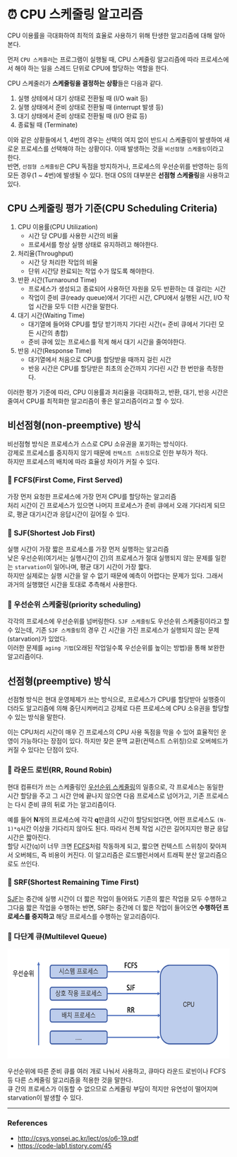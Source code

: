 # ⏰ CPU 스케줄링 알고리즘
CPU 이용률을 극대화하여 최적의 효율로 사용하기 위해 탄생한 알고리즘에 대해 알아본다.       

먼저 `CPU 스케줄러`는 프로그램이 실행될 때, CPU 스케줄링 알고리즘에 따라 프로세스에서 해야 하는 일을 스레드 단위로 CPU에 할당하는 역할을 한다.

CPU 스케줄러가 **스케줄링을 결정하는 상황**들은 다음과 같다.
1. 실행 상테에서 대기 상태로 전환될 때 (I/O wait 등)
2. 실행 상태에서 준비 상태로 전환될 때 (interrupt 발생 등)
3. 대기 상태에서 준비 상태로 전환될 때 (I/O 완료 등)
4. 종료될 때 (Terminate)

이와 같은 상황들에서 1, 4번의 경우는 선택의 여지 없이 반드시 스케줄링이 발생하여 새로운 프로세스를 선택해야 하는 상황이다.
이때 발생하는 것을 `비선점형 스케줄링`이라고 한다.       
반면, `선점형 스케줄링`은 CPU 독점을 방지하거나, 프로세스의 우선순위를 반영하는 등의 모든 경우(1 ~ 4번)에 발생될 수 있다. 
현대 OS의 대부분은 **선점형 스케줄링**을 사용하고 있다.


## CPU 스케줄링 평가 기준(CPU Scheduling Criteria)
1. CPU 이용률(CPU Utilization)
   - 시간 당 CPU를 사용한 시간의 비율
   - 프로세서를 항상 실행 상태로 유지하려고 해야한다.
2. 처리율(Throughput)
   - 시간 당 처리한 작업의 비율
   - 단위 시간당 완료되는 작업 수가 많도록 해야한다.
3. 반환 시간(Turnaround Time)
   - 프로세스가 생성되고 종료되어 사용하던 자원을 모두 반환하는 데 걸리는 시간
   - 작업이 준비 큐(ready queue)에서 기다린 시간, CPU에서 실행된 시간, I/O 작업 시간을 모두 더한 시간을 말한다.
4. 대기 시간(Waiting Time)
   - 대기열에 들어와 CPU를 할당 받기까지 기다린 시간(= 준비 큐에서 기다린 모든 시간의 총합)
   - 준비 큐에 있는 프로세스를 적게 해서 대기 시간을 줄여야한다.
5. 반응 시간(Response Time)
   - 대기열에서 처음으로 CPU를 할당받을 때까지 걸린 시간
   - 반응 시간은 CPU를 할당받은 최초의 순간까지 기다린 시간 한 번만을 측정한다.

이러한 평가 기준에 따라, CPU 이용률과 처리율을 극대화하고,
반환, 대기, 반응 시간은 줄여서 CPU를 최적화한 알고리즘이 좋은 알고리즘이라고 할 수 있다.


## 비선점형(non-preemptive) 방식
비선점형 방식은 프로세스가 스스로 CPU 소유권을 포기하는 방식이다.      
강제로 프로세스를 중지하지 않기 때문에 `컨텍스트 스위칭`으로 인한 부하가 적다.   
하지만 프로세스의 배치에 따라 효율성 차이가 커질 수 있다.

### 📍 FCFS(First Come, First Served)
가장 먼저 요청한 프로세스에 가장 먼저 CPU를 할당하는 알고리즘      
처리 시간이 긴 프로세스가 있으면 나머지 프로세스가 준비 큐에서 오래 기다리게 되므로, 평균 대기시간과 응답시간이 길어질 수 있다.

### 📍 SJF(Shortest Job First)
실행 시간이 가장 짧은 프로세스를 가장 먼저 실행하는 알고리즘      
낮은 우선순위(여기서는 실행시간이 긴)의 프로세스가 절대 실행되지 않는 문제를 일컫는 `starvation`이 일어나며, 평균 대기 시간이 가장 짧다.     
하지만 실제로는 실행 시간을 알 수 없기 때문에 예측이 어렵다는 문제가 있다. 그래서 과거의 실행했던 시간을 토대로 추측해서 사용한다.

### 📍 우선순위 스케줄링(priority scheduling)
각각의 프로세스에 우선순위를 넘버링한다.
`SJF 스케줄링`도 우선순위 스케줄링이라고 할 수 있는데, 기존 `SJF 스케줄링`의 경우 긴 시간을 가진 프로세스가 실행되지 않는 문제(starvation)가 있었다.       
이러한 문제를 `aging 기법`(오래된 작업일수록 우선순위를 높이는 방법)을 통해 보완한 알고리즘이다.



## 선점형(preemptive) 방식
선점형 방식은 현대 운영체제가 쓰는 방식으로, 
프로세스가 CPU를 할당받아 실행중이더라도 알고리즘에 의해 중단시켜버리고 강제로 다른 프로세스에 CPU 소유권을 할당할 수 있는 방식을 말한다.

이는 CPU처리 시간이 매우 긴 프로세스의 CPU 사용 독점을 막을 수 있어 효율적인 운영이 가능하다는 장점이 있다.
하지만 잦은 문맥 교환(컨텍스트 스위칭)으로 오버헤드가 커질 수 있다는 단점이 있다.

### 📍 라운드 로빈(RR, Round Robin)
현대 컴퓨터가 쓰는 스케줄링인 [우선순위 스케줄링](#-우선순위-스케줄링priority-scheduling)의 일종으로, 각 프로세스는 동일한 시간 할당을 주고
그 시간 안에 끝나지 않으면 다음 프로세스로 넘어가고, 기존 프로세스는 다시 준비 큐의 뒤로 가는 알고리즘이다.

예를 들어 **N**개의 프로세스에 각각 **q**만큼의 시간이 할당되었다면, 어떤 프로세스도 
`(N-1)*q`시간 이상을 기다리지 않아도 된다. 
따라서 전체 작업 시간은 길어지지만 평균 응답 시간은 짧아진다.     
할당 시간(q)이 너무 크면 [FCFS](#-fcfsfirst-come-first-served)처럼 작동하게 되고,
짧으면 컨텍스트 스위칭이 잦아져서 오버헤드, 즉 비용이 커진다.
이 알고리즘은 로드밸런서에서 트래픽 분산 알고리즘으로도 쓰인다.

### 📍 SRF(Shortest Remaining Time First)
[SJF](#-sjfshortest-job-first)는 중간에 실행 시간이 더 짧은 작업이 들어와도 기존의 짧은 작업을 모두 수행하고 그다음 짧은 작업을 수행하는 반면,
SRF는 중간에 더 짧은 작업이 들어오면 **수행하던 프로세스를 중지하고** 해당 프로세스를 수행하는 알고리즘이다.

### 📍 다단계 큐(Multilevel Queue)
<img src="images/multilevel_queue.png" width="600" height="250">

우선순위에 따른 준비 큐를 여러 개로 나눠서 사용하고, 큐마다 라운드 로빈이나 FCFS 등 다른 스케줄링 알고리즘을 적용한 것을 말한다.    
큐 간의 프로세스가 이동할 수 없으므로 스케줄링 부담이 적지만 유연성이 떨어지며 starvation이 발생할 수 있다.



-------------------------------------------------


### References
- http://csys.yonsei.ac.kr/lect/os/o6-19.pdf
- https://code-lab1.tistory.com/45